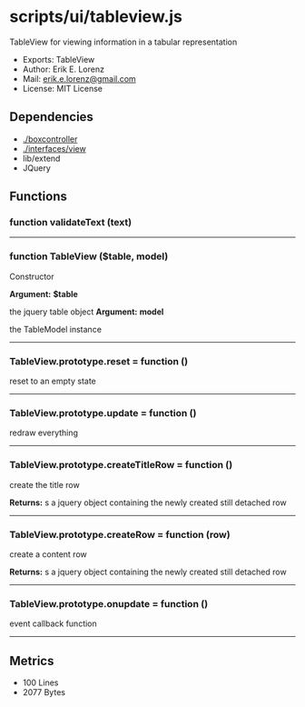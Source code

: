 # scripts/ui/tableview.js


TableView for viewing information in a tabular representation

* Exports: TableView
* Author: Erik E. Lorenz 
* Mail: <erik.e.lorenz@gmail.com>
* License: MIT License


## Dependencies

* <a href="./boxcontroller.html">./boxcontroller</a>
* <a href="./interfaces/view.html">./interfaces/view</a>
* lib/extend
* JQuery


## Functions

###   function validateText (text)

---

###   function TableView ($table, model)
Constructor

**Argument:** **$table**

the jquery table object
**Argument:** **model**

the TableModel instance

---


###   TableView.prototype.reset = function ()
reset to an empty state

---


###   TableView.prototype.update = function ()
redraw everything

---


###   TableView.prototype.createTitleRow = function ()
create the title row


**Returns:** s a jquery object containing the newly created still detached row

---


###   TableView.prototype.createRow = function (row)
create a content row


**Returns:** s a jquery object containing the newly created still detached row

---


###   TableView.prototype.onupdate = function ()
event callback function

---

## Metrics

* 100 Lines
* 2077 Bytes

